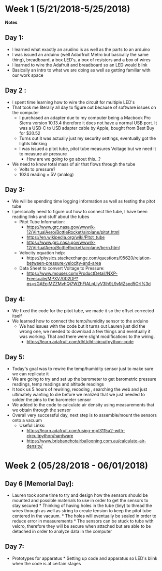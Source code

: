 
# Week 1 (5/21/2018-5/25/2018)

**Notes** 
## Day 1:
* I learned what exactly an arudino is as well as the parts to an arduino
*  I was issued an arduino (well Adadfruit Metro but basically the same thing), breadboard, a box LED's, a box of resistors and a box of wires
*  I learned to wire the Adafruit and breadboard so an LED would blink
*  Basically an intro to what we are doing as well as getting familiar with our work space
        
## Day 2 :
* I spent time learning how to wire the circuit for multiple LED's
* That took me literally all day to figure out because of software issues on the computer
  * I purchased an adapter due to my computer being a Macbook Pro Sierra version 10.13.4 therefore it does not have a normal USB port. It was a USB-C to USB adapter cable by Apple, bought from Best Buy for $20.52      
  * Turns out it was actually just my security settings, eventually got the lights blinking
  * I was issued a pitot tube, pitot tube measures Voltage but we need it to measure air pressure
    * How are we going to go about this...?
* We need to know total mass of air that flows through the tube
  * Volts to pressure?
  * 1024 reading = 5V (analog)
        
## Day 3:
* We will be spending time logging information as well as testing the pitot tube
* I personally need to figure out how to connect the tube, I have been reading links and stuff about the tubes
   * Pitot Tube Information:  
        * https://www.grc.nasa.gov/www/k-12/VirtualAero/BottleRocket/airplane/pitot.html
        * https://en.wikipedia.org/wiki/Pitot_tube
        * https://www.grc.nasa.gov/www/k-12/VirtualAero/BottleRocket/airplane/bern.html 
    * Velocity equation help:  
         * https://physics.stackexchange.com/questions/95620/relation-between-pressure-velocity-and-area  
   * Data Sheet to convert Voltage to Pressure: 
        * https://www.mouser.com/ProductDetail/NXP-Freescale/MPXV7002DP?qs=sGAEpiMZZMvhQj7WZhFIALpLlyV3lh9L9vMZsod5OrI%3d
 ## Day 4:
 * We fixed the code for the pitot tube, we made it so the offset corrected itself 
 * We learned how to connect the temp/humidity sensor to the arduino
     * We had issues with the code but it turns out Lauren just did the wrong one, we needed to download a few things and eventually it was working. That and there were slight modifications to the wiring.
          * https://learn.adafruit.com/dht/dht-circuitpython-code
                    
## Day 5:
* Today's goal was to rewire the temp/humidity sensor just to make sure we can replicate it
* We are going to try and set up the barometer to get barometric pressure readings, temp readings and altitude readings
* It took us 5 hours of rewiring, recoding , searching the web and just ultimately wanting to die before we realized that we just needed to solder the pins to the barometer sensor
 * We added to the code to calculate air density using measurements that we obtain through the sensor
 * Overall very successful day, next step is to assemble/mount the sensors onto a vacuum
     * Useful Links: 
          * https://learn.adafruit.com/using-mpl3115a2-with-circuitpython/hardware
          * https://www.brisbanehotairballooning.com.au/calculate-air-density/

# Week 2 (05/28/2018 - 06/01/2018)

## Day 6 [Memorial Day]:
* Lauren took some time to try and design how the sensors should be mounted and possible materials to use in order to get the sensors to stay secured
        * Thinking of having holes in the tube (tiny) to thread the wires through as well as string to create tension to keep the pitot tube centered in the vacuum. 
        * The holes will eventually be sealed in order to reduce error in measurements
        * The sensors can be stuck to tube with velcro, therefore they will be secure when attached but are able to be detached in order to analyze data in the computer
        
## Day 7:
 * Prototypes for apparatus
        * Setting up code and apparatus so LED's blink when the code is at certain stages

        



